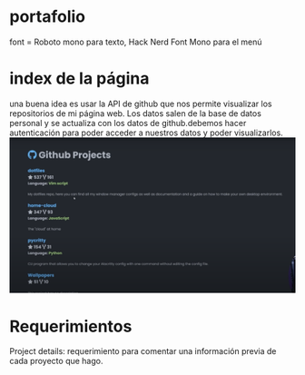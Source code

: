 # portafolio

font = Roboto mono para texto, Hack Nerd Font Mono para el menú



# index de la página
una buena idea es usar la API de github que nos permite visualizar los repositorios de mi página web.
Los datos salen de la base de datos personal y se actualiza con los datos de github.debemos hacer autenticación para poder acceder a nuestros datos y poder visualizarlos.
![github-projects](src/img/markdown/github-projects.png)

# Requerimientos

Project details: requerimiento para comentar una información previa de cada proyecto que hago.